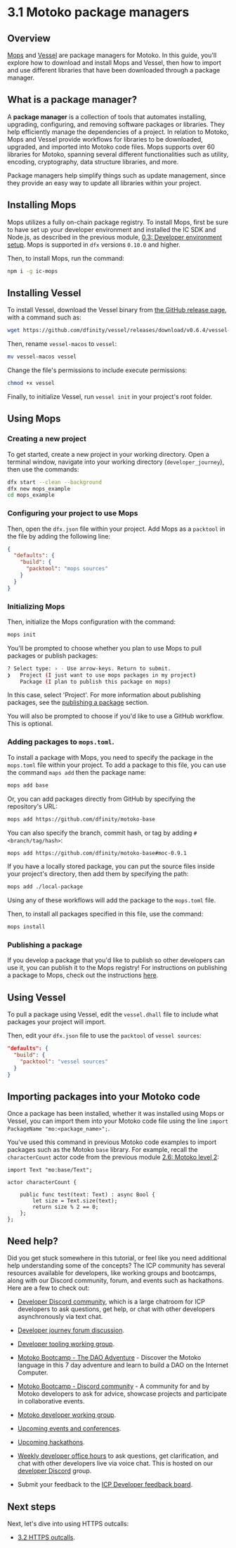 # 3.1 Motoko package managers

## Overview

[Mops](https://mops.one) and [Vessel](https://github.com/dfinity/vessel) are package managers for Motoko. In this guide, you'll explore how to download and install Mops and Vessel, then how to import and use different libraries that have been downloaded through a package manager. 

## What is a package manager?

A **package manager** is a collection of tools that automates installing, upgrading, configuring, and removing software packages or libraries. They help efficiently manage the dependencies of a project. In relation to Motoko, Mops and Vessel provide workflows for libraries to be downloaded, upgraded, and imported into Motoko code files. Mops supports over 60 libraries for Motoko, spanning several different functionalities such as utility, encoding, cryptography, data structure libraries, and more. 

Package managers help simplify things such as update management, since they provide an easy way to update all libraries within your project. 

## Installing Mops

Mops utilizes a fully on-chain package registry. To install Mops, first be sure to have set up your developer environment and installed the IC SDK and Node.js, as described in the previous module, [0.3: Developer environment setup](../level-0/03-dev-env.md). Mops is supported in `dfx` versions `0.10.0` and higher. 

Then, to install Mops, run the command:

```bash
npm i -g ic-mops
```

## Installing Vessel

To install Vessel, download the Vessel binary from [the GitHub release page](https://github.com/dfinity/vessel/releases), with a command such as:

```bash
wget https://github.com/dfinity/vessel/releases/download/v0.6.4/vessel-macos
```

Then, rename `vessel-macos` to `vessel`:

```bash
mv vessel-macos vessel
```

Change the file's permissions to include execute permissions:

```bash
chmod +x vessel
```

Finally, to initialize Vessel, run `vessel init` in your project's root folder. 

## Using Mops

### Creating a new project

To get started, create a new project in your working directory. Open a terminal window, navigate into your working directory (`developer_journey`), then use the commands:

```bash
dfx start --clean --background
dfx new mops_example
cd mops_example
```

### Configuring your project to use Mops

Then, open the `dfx.json` file within your project. Add Mops as a `packtool` in the file by adding the following line:

```json
{
  "defaults": {
    "build": {
      "packtool": "mops sources"
    }
  }
}
```

### Initializing Mops

Then, initialize the Mops configuration with the command:

```bash
mops init
```

You'll be prompted to choose whether you plan to use Mops to pull packages or publish packages:

```bash
? Select type: › - Use arrow-keys. Return to submit.
❯   Project (I just want to use mops packages in my project)
    Package (I plan to publish this package on mops)
```

In this case, select 'Project'. For more information about publishing packages, see the [publishing a package](#publishing-a-package) section. 

You will also be prompted to choose if you'd like to use a GitHub workflow. This is optional. 

### Adding packages to `mops.toml`. 

To install a package with Mops, you need to specify the package in the `mops.toml` file within your project. To add a package to this file, you can use the command `maps add` then the package name:

```bash
mops add base
```

Or, you can add packages directly from GitHub by specifying the repository's URL:

```bash
mops add https://github.com/dfinity/motoko-base
```

You can also specify the branch, commit hash, or tag by adding `#<branch/tag/hash>`:

```bash
mops add https://github.com/dfinity/motoko-base#moc-0.9.1
```

If you have a locally stored package, you can put the source files inside your project's directory, then add them by specifying the path:

```bash
mops add ./local-package
```

Using any of these workflows will add the package to the `mops.toml` file.

Then, to install all packages specified in this file, use the command:

```bash
mops install
```

### Publishing a package

If you develop a package that you'd like to publish so other developers can use it, you can publish it to the Mops registry! For instructions on publishing a package to Mops, check out the instructions [here](https://github.com/ZenVoich/mops#publish-a-package).

## Using Vessel

To pull a package using Vessel, edit the `vessel.dhall` file to include what packages your project will import. 

Then, edit your `dfx.json` file to use the `packtool` of `vessel sources`:

```json
"defaults": {
  "build": {
    "packtool": "vessel sources"
  }
}
```


## Importing packages into your Motoko code

Once a package has been installed, whether it was installed using Mops or Vessel, you can import them into your Motoko code file using the line `import PackageName "mo:<package_name>";`.

You've used this command in previous Motoko code examples to import packages such as the Motoko `base` library. For example, recall the `characterCount` actor code from the previous module [2.6: Motoko level 2](../level-2/2.6-motoko-lvl2.md):

```motoko
import Text "mo:base/Text";

actor characterCount {

    public func test(text: Text) : async Bool {
        let size = Text.size(text);
        return size % 2 == 0;
    };
};
```

## Need help?

Did you get stuck somewhere in this tutorial, or feel like you need additional help understanding some of the concepts? The ICP community has several resources available for developers, like working groups and bootcamps, along with our Discord community, forum, and events such as hackathons. Here are a few to check out:

- [Developer Discord community](https://discord.com/invite/cA7y6ezyE2), which is a large chatroom for ICP developers to ask questions, get help, or chat with other developers asynchronously via text chat. 

- [Developer journey forum discussion](https://forum.dfinity.org/t/developer-journey-feedback-and-discussion/23893).

- [Developer tooling working group](https://www.google.com/calendar/event?eid=MHY0cjBubmlnYXY1cTkzZzVzcmozb3ZjZm5fMjAyMzEwMDVUMTcwMDAwWiBjX2Nnb2VxOTE3cnBlYXA3dnNlM2lzMWhsMzEwQGc&ctz=Europe/Zurich).

- [Motoko Bootcamp - The DAO Adventure](https://github.com/motoko-bootcamp/dao-adventure) - Discover the Motoko language in this 7 day adventure and learn to build a DAO on the Internet Computer.

- [Motoko Bootcamp - Discord community](https://discord.gg/YbksCUxdzk) - A community for and by Motoko developers to ask for advice, showcase projects and participate in collaborative events.

- [Motoko developer working group](https://www.google.com/calendar/event?eid=ZWVnb2luaHU0ZjduMTNpZHI3MWJkcWVwNWdfMjAyMzEwMTJUMTUwMDAwWiBjX2Nnb2VxOTE3cnBlYXA3dnNlM2lzMWhsMzEwQGc&ctz=Europe/Zurich).

- [Upcoming events and conferences](https://dfinity.org/events-and-news/).

- [Upcoming hackathons](https://dfinity.org/hackathons/).

- [Weekly developer office hours](https://discord.gg/4a7SZzRk?event=1164114241893187655) to ask questions, get clarification, and chat with other developers live via voice chat. This is hosted on our [developer Discord](https://discord.com/invite/cA7y6ezyE2) group.

- Submit your feedback to the [ICP Developer feedback board](http://dx.internetcomputer.org).

## Next steps

Next, let's dive into using HTTPS outcalls:

- [3.2 HTTPS outcalls](3.2-https-outcalls.md).



